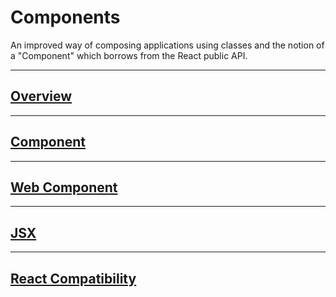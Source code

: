# Components

An improved way of composing applications using classes and the notion of a
"Component" which borrows from the React public API.

<a name="overview"></a>

---

## <a href="#overview">Overview</a>


<a name="component"></a>

---

## <a href="#component">Component</a>

<a name="web-component"></a>

---

## <a href="#web-component">Web Component</a>

<a name="jsx"></a>

---

## <a href="#jsx">JSX</a>

<a name="react-compatibility"></a>

---

## <a href="#react-compatibility">React Compatibility</a>
